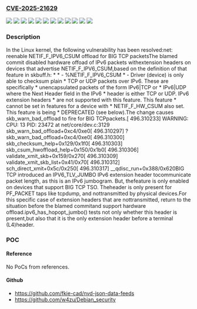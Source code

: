 ### [CVE-2025-21629](https://cve.mitre.org/cgi-bin/cvename.cgi?name=CVE-2025-21629)
![](https://img.shields.io/static/v1?label=Product&message=Linux&color=blue)
![](https://img.shields.io/static/v1?label=Version&message=&color=brightgreen)
![](https://img.shields.io/static/v1?label=Version&message=04c20a9356f283da623903e81e7c6d5df7e4dc3c%20&color=brightgreen)
![](https://img.shields.io/static/v1?label=Version&message=477b35d94a21530046fe91589960732fcf2b29ed%20&color=brightgreen)
![](https://img.shields.io/static/v1?label=Version&message=6.12%20&color=brightgreen)
![](https://img.shields.io/static/v1?label=Version&message=705350fbd6ed4b5d89ee045fa57a0594a72b17d7%20&color=brightgreen)
![](https://img.shields.io/static/v1?label=Version&message=9f605135a5c0fe614c2b15197b9ced1e217eca59%20&color=brightgreen)
![](https://img.shields.io/static/v1?label=Version&message=a27a5c40ee4cbe00294e2c76160de5f2589061ba%20&color=brightgreen)
![](https://img.shields.io/static/v1?label=Version&message=a84978a9cda68f0afe3f01d476c68db21526baf1%20&color=brightgreen)
![](https://img.shields.io/static/v1?label=Version&message=bcefc3cd7f592a70fcbbbfd7ad1fbc69172ea78b%20&color=brightgreen)
![](https://img.shields.io/static/v1?label=Version&message=c69bc67c1cb211aa390bea6e512bb01b1241fefb%20&color=brightgreen)
![](https://img.shields.io/static/v1?label=Vulnerability&message=n%2Fa&color=blue)

### Description

In the Linux kernel, the following vulnerability has been resolved:net: reenable NETIF_F_IPV6_CSUM offload for BIG TCP packetsThe blamed commit disabled hardware offoad of IPv6 packets withextension headers on devices that advertise NETIF_F_IPV6_CSUM,based on the definition of that feature in skbuff.h: *   * - %NETIF_F_IPV6_CSUM *     - Driver (device) is only able to checksum plain *       TCP or UDP packets over IPv6. These are specifically *       unencapsulated packets of the form IPv6|TCP or *       IPv6|UDP where the Next Header field in the IPv6 *       header is either TCP or UDP. IPv6 extension headers *       are not supported with this feature. This feature *       cannot be set in features for a device with *       NETIF_F_HW_CSUM also set. This feature is being *       DEPRECATED (see below).The change causes skb_warn_bad_offload to fire for BIG TCPpackets.[  496.310233] WARNING: CPU: 13 PID: 23472 at net/core/dev.c:3129 skb_warn_bad_offload+0xc4/0xe0[  496.310297]  ? skb_warn_bad_offload+0xc4/0xe0[  496.310300]  skb_checksum_help+0x129/0x1f0[  496.310303]  skb_csum_hwoffload_help+0x150/0x1b0[  496.310306]  validate_xmit_skb+0x159/0x270[  496.310309]  validate_xmit_skb_list+0x41/0x70[  496.310312]  sch_direct_xmit+0x5c/0x250[  496.310317]  __qdisc_run+0x388/0x620BIG TCP introduced an IPV6_TLV_JUMBO IPv6 extension header tocommunicate packet length, as this is an IPv6 jumbogram. But, thefeature is only enabled on devices that support BIG TCP TSO. Theheader is only present for PF_PACKET taps like tcpdump, and nottransmitted by physical devices.For this specific case of extension headers that are nottransmitted, return to the situation before the blamed commitand support hardware offload.ipv6_has_hopopt_jumbo() tests not only whether this header is present,but also that it is the only extension header before a terminal (L4)header.

### POC

#### Reference
No PoCs from references.

#### Github
- https://github.com/fkie-cad/nvd-json-data-feeds
- https://github.com/w4zu/Debian_security

